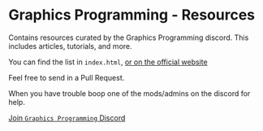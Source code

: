 # Graphics Programming - Resources
Contains resources curated by the Graphics Programming discord. This includes articles, tutorials, and more.

You can find the list in `index.html`, [or on the official website](https://graphics-programming.org/resources/)

Feel free to send in a Pull Request.

When you have trouble boop one of the mods/admins on the discord for help.

[Join `Graphics Programming` Discord](https://discord.gg/Eb7P3wH)
